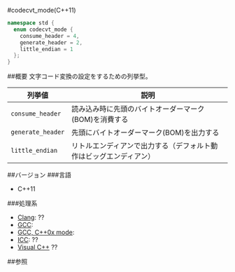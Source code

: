 #codecvt_mode(C++11)
```cpp
namespace std {
  enum codecvt_mode {
    consume_header = 4,
    generate_header = 2,
    little_endian = 1
  };
}
```

##概要
文字コード変換の設定をするための列挙型。

| 列挙値 | 説明 |
|-------------------|--------------------------------------------------------------------|
| `consume_header`  | 読み込み時に先頭のバイトオーダーマーク(BOM)を消費する              |
| `generate_header` | 先頭にバイトオーダーマーク(BOM)を出力する                          |
| `little_endian`   | リトルエンディアンで出力する（デフォルト動作はビッグエンディアン） |


##バージョン
###言語
- C++11

###処理系
- [Clang](/implementation#clang.md): ??
- [GCC](/implementation#gcc.md): 
- [GCC, C++0x mode](/implementation#gcc.md): 
- [ICC](/implementation#icc.md): ??
- [Visual C++](/implementation#visual_cpp.md) ??

##参照


